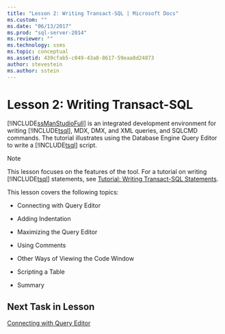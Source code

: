 ```yaml
---
title: "Lesson 2: Writing Transact-SQL | Microsoft Docs"
ms.custom: ""
ms.date: "06/13/2017"
ms.prod: "sql-server-2014"
ms.reviewer: ""
ms.technology: ssms
ms.topic: conceptual
ms.assetid: 439cfab5-c049-43a8-8617-59eaa8d24873
author: stevestein
ms.author: sstein
---
```

# Lesson 2: Writing Transact-SQL
  [!INCLUDE[ssManStudioFull](../../includes/ssmanstudiofull-md.md)] is an integrated development environment for writing [!INCLUDE[tsql](../../includes/tsql-md.md)], MDX, DMX, and XML queries, and SQLCMD commands. The tutorial illustrates using the Database Engine Query Editor to write a [!INCLUDE[tsql](../../includes/tsql-md.md)] script.  
  
> [!NOTE]  
>  This lesson focuses on the features of the tool. For a tutorial on writing [!INCLUDE[tsql](../../includes/tsql-md.md)] statements, see [Tutorial: Writing Transact-SQL Statements](../../t-sql/tutorial-writing-transact-sql-statements.md).  
  
 This lesson covers the following topics:  
  
-   Connecting with Query Editor  
  
-   Adding Indentation  
  
-   Maximizing the Query Editor  
  
-   Using Comments  
  
-   Other Ways of Viewing the Code Window  
  
-   Scripting a Table  
  
-   Summary  
  
## Next Task in Lesson  
 [Connecting with Query Editor](lesson-2-1-connecting-with-query-editor.md)  
  
  
